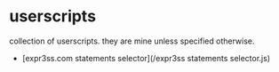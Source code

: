 # userscripts
collection of userscripts. they are mine unless specified otherwise.

* [expr3ss.com statements selector](/expr3ss statements selector.js)
